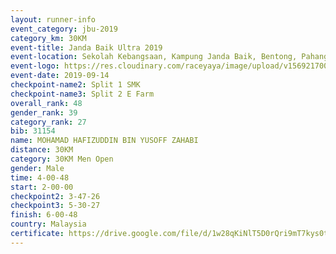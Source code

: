 ```yaml
---
layout: runner-info 
event_category: jbu-2019 
category_km: 30KM 
event-title: Janda Baik Ultra 2019
event-location: Sekolah Kebangsaan, Kampung Janda Baik, Bentong, Pahang, Malaysia 
event-logo: https://res.cloudinary.com/raceyaya/image/upload/v1569217009/logo/janda-baik_vch1pc.jpg 
event-date: 2019-09-14 
checkpoint-name2: Split 1 SMK 
checkpoint-name3: Split 2 E Farm 
overall_rank: 48
gender_rank: 39
category_rank: 27
bib: 31154
name: MOHAMAD HAFIZUDDIN BIN YUSOFF ZAHABI
distance: 30KM
category: 30KM Men Open
gender: Male
time: 4-00-48
start: 2-00-00
checkpoint2: 3-47-26
checkpoint3: 5-30-27
finish: 6-00-48
country: Malaysia
certificate: https://drive.google.com/file/d/1w28qKiNlT5D0rQri9mT7kys0t0U6wstv/view?usp=sharing
---
```

